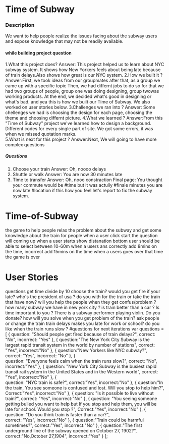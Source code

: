 # Time of Subway

### Description
We want to help people realize the issues facing about the subway users and expose knowledge that may not be readily available.

#### while building project question

1.What this project does? 
Answer: This project helped us to learn about NYC subway system. It shows how New Yorkers feels about being late because of train delays.Also shows how great is our NYC system.
2.How we built it ?
Answer:First, we took ideas from our groupmates after that, as a group we came up with a specific topic Then, we had differnt jobs to do so for that we had two groups of people, group one was doing designing, group twowas working products. At the end, we decided what's good in designing or what's bad. and yea this is how we built our Time of Subway. We also worked on user stories below.
3.Challenges we ran into ?
Answer: Some chellenges we had is choosing the design for each page, choosing the theme and choosing differnt picture. 
4.What we learned ?
Answer:From this "Time of Subway" project we've learned how to design a background. Different codes for every single part of site. We got some errors, it was when we missed quotation marks.  
5.What is next for this project ?
Answer:Next, We will going to have more complex questions






##### Questions
1. Choose your train
   Answer: Oh, noooo delays 
2. Shuttle or walk
   Answer: You are now 30 minutes late
3. Time to transfer
   Answer: Oh, nooo constraction 
Final page: You thought your commute would be #time but it was actully #finale minutes you are now late #location if this how you feel let's report to fix the subway system.


# Time-of-Subway
the game to help people relax the problem about the subway and get some knowledge about the train for people
when a user click start the question will coming up
when a user starts show distanation bottom 
user should be able to select between 10-60m
when a users ans correctly add 8mins on the time, incorrect add 15mins on the time
when a users goes over that time the game is over 

# User Stories
questions get time divide by 10
choose the train?
would you get fire if your late?
who's the president of usa ?
do you with for the train or take the train that have now?
will you help the people when they get confus/problem ?
how many subway we have in new york city ?
is train better than a car ?
Is time important to you ?
There is a subway performer playing violin. Do you donate?
how will you solve when you get problem of the train? ask people or change the train
train delays makes you late for work or school?
do you like when the train runs slow ?
#questions for next iterations 
var questions = [
    {
        question: "Should people get fired because of train delays?",
        correct: "No",
        incorrect: "Yes"
    },
    {  question:"The New York City Subway is the largest rapid transit system in the world by number of stations",
       correct: "Yes",
       incorrect:"No"
    },
    {
       question:"New Yorkers like NYC subway?",
       correct: "Yes",
       incorrect: "No"
    },
    {  
      question: "Everyone feels calm  when the train runs slow?",
      correct: "No",
      incorrect:"Yes"
    },
    { 
      question: "New York City Subway is the busiest rapid transit rail system in the United States and in the Western world",
      correct: "Yes",
      incorrect:"No"
    },
    {        
      question: "NYC train is safe?",
      correct:"Yes",
      incorrect:"No"
    },
    {
      question:"In the train, You see someone is confused and lost. Will you stop to help him?",
      Correct:"Yes",
      incorrect:"No"
    },
    { question: "Is it possible to live without train?",
      correct: "Yes",
      incorrect:"No"
    },
    {
      question: "You seeing someone getting builed you want to help but If you stop and help them, you will be late for school. Would you stop ?",
      Correct:"Yes",
      incorrect:"No"
    },
    {
      question: "Do you think train is faster than a car?",   
      correct: "Yes",
      incorrect:"No"
    },
    { 
        question:"Train could be harmful sometimes?",
      correct:"Yes",
      incorrect:"No"
    },
    {
      question:"The first underground line of the subway opened on October 27, 1902?",
      correct:"No,October 27,1904", 
      incorrect:"Yes"
    }
];
      
     


